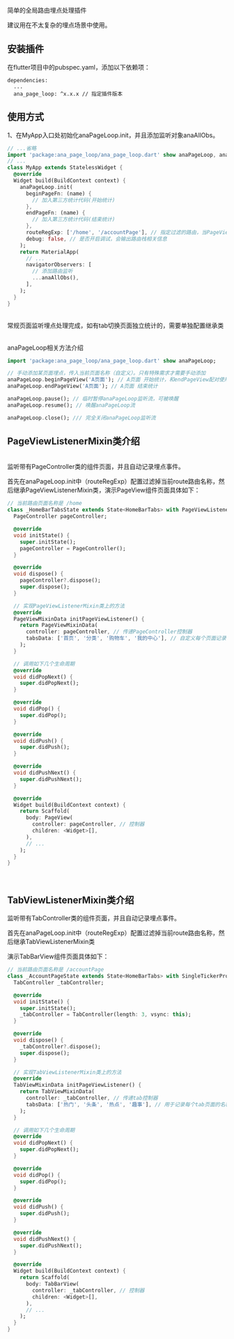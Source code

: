 简单的全局路由埋点处理插件

建议用在不太复杂的埋点场景中使用。

## 安装插件

在flutter项目中的pubspec.yaml，添加以下依赖项：<br>

```
dependencies:
  ...
  ana_page_loop: ^x.x.x // 指定插件版本
```

## 使用方式

1、在MyApp入口处初始化anaPageLoop.init，并且添加监听对象anaAllObs。<br>

```dart
// ...省略
import 'package:ana_page_loop/ana_page_loop.dart' show anaPageLoop, anaAllObs;
// ...
class MyApp extends StatelessWidget {
  @override
  Widget build(BuildContext context) {
    anaPageLoop.init(
      beginPageFn: (name) {
        // 加入第三方统计代码(开始统计)
      },
      endPageFn: (name) {
        // 加入第三方统计代码(结束统计)
      },
      routeRegExp: ['/home', '/accountPage'], // 指定过滤的路由，当PageView或Tab组件要单独统计时，当前路由名称需要过滤掉。
      debug: false, // 是否开启调试，会输出路由栈相关信息
    );
    return MaterialApp(
      // ...
      navigatorObservers: [
        // 添加路由监听
        ...anaAllObs(),
      ],
    );
  }
}
```
<br>
常规页面监听埋点处理完成，如有tab切换页面独立统计的，需要单独配置继承类<br><br>

anaPageLoop相关方法介绍<br>

```dart
import 'package:ana_page_loop/ana_page_loop.dart' show anaPageLoop;

// 手动添加某页面埋点，传入当前页面名称（自定义）。只有特殊需求才需要手动添加
anaPageLoop.beginPageView('A页面'); // A页面 开始统计，和endPageView配对使用
anaPageLoop.endPageView('A页面'); // A页面 结束统计

anaPageLoop.pause(); // 临时暂停anaPageLoop监听流，可被唤醒
anaPageLoop.resume(); // 唤醒anaPageLoop流

anaPageLoop.close(); /// 完全关闭anaPageLoop监听流
```

## PageViewListenerMixin类介绍
<br>
监听带有PageController类的组件页面，并且自动记录埋点事件。

首先在anaPageLoop.init中（routeRegExp）配置过滤掉当前route路由名称，然后继承PageViewListenerMixin类，演示PageView组件页面具体如下：<br>

```dart
// 当前路由页面名称是 /home
class _HomeBarTabsState extends State<HomeBarTabs> with PageViewListenerMixin {
  PageController pageController;

  @override
  void initState() {
    super.initState();
    pageController = PageController();
  }

  @override
  void dispose() {
    pageController?.dispose();
    super.dispose();
  }

  // 实现PageViewListenerMixin类上的方法
  @override
  PageViewMixinData initPageViewListener() {
    return PageViewMixinData(
      controller: pageController, // 传递PageController控制器
      tabsData: ['首页', '分类', '购物车', '我的中心'], // 自定义每个页面记录的名称
    );
  }

  // 调用如下几个生命周期
  @override
  void didPopNext() {
    super.didPopNext();
  }

  @override
  void didPop() {
    super.didPop();
  }

  @override
  void didPush() {
    super.didPush();
  }

  @override
  void didPushNext() {
    super.didPushNext();
  }

  @override
  Widget build(BuildContext context) {
    return Scaffold(
      body: PageView(
        controller: pageController, // 控制器
        children: <Widget>[],
      ),
      // ...
    );
  }
}
```
<br>

## TabViewListenerMixin类介绍

监听带有TabController类的组件页面，并且自动记录埋点事件。

首先在anaPageLoop.init中（routeRegExp）配置过滤掉当前route路由名称，然后继承TabViewListenerMixin类<br>

演示TabBarView组件页面具体如下：<br>

```dart
// 当前路由页面名称是 /accountPage
class _AccountPageState extends State<HomeBarTabs> with SingleTickerProviderStateMixin, TabViewListenerMixin {
  TabController _tabController;

  @override
  void initState() {
    super.initState();
    _tabController = TabController(length: 3, vsync: this);
  }

  @override
  void dispose() {
    _tabController?.dispose();
    super.dispose();
  }

  // 实现TabViewListenerMixin类上的方法
  @override
  TabViewMixinData initPageViewListener() {
    return TabViewMixinData(
      controller: _tabController, // 传递tab控制器
      tabsData: ['热门', '头条', '热点', '趣事'], // 用于记录每个tab页面的名称
    );
  }

  // 调用如下几个生命周期
  @override
  void didPopNext() {
    super.didPopNext();
  }

  @override
  void didPop() {
    super.didPop();
  }

  @override
  void didPush() {
    super.didPush();
  }

  @override
  void didPushNext() {
    super.didPushNext();
  }

  @override
  Widget build(BuildContext context) {
    return Scaffold(
      body: TabBarView(
        controller: _tabController, // 控制器
        children: <Widget>[],
      ),
      // ...
    );
  }
}
```

